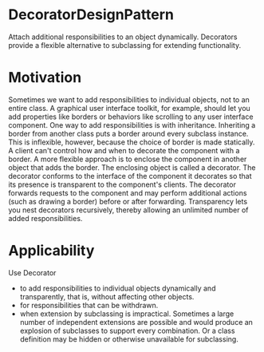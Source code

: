 # DecoratorDesignPattern

Attach additional responsibilities to an object dynamically. Decorators provide a flexible alternative to subclassing
for extending functionality.

# Motivation

Sometimes we want to add responsibilities to individual objects, not to an entire class. A graphical user interface
toolkit, for example, should let you add properties like borders or behaviors like scrolling to any user interface
component.
One way to add responsibilities is with inheritance. Inheriting a border from another class puts a border around
every subclass instance. This is inflexible, however, because the choice of border is made statically. A client can't
control how and when to decorate the component with a border.
A more flexible approach is to enclose the component in another object that adds the border. The enclosing object
is called a decorator. The decorator conforms to the interface of the component it decorates so that its presence is
transparent to the component's clients. The decorator forwards requests to the component and may perform
additional actions (such as drawing a border) before or after forwarding. Transparency lets you nest decorators
recursively, thereby allowing an unlimited number of added responsibilities.

# Applicability

Use Decorator
- to add responsibilities to individual objects dynamically and transparently, that is, without affecting other
objects.
- for responsibilities that can be withdrawn.
- when extension by subclassing is impractical. Sometimes a large number of independent extensions are
possible and would produce an explosion of subclasses to support every combination. Or a class definition
may be hidden or otherwise unavailable for subclassing.
